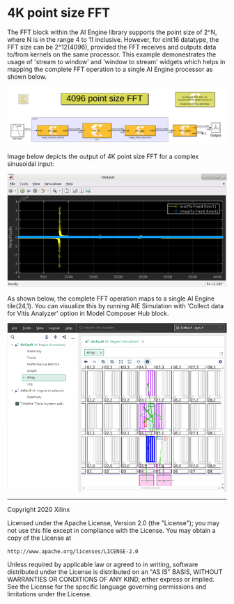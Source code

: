 # 4K point size FFT

The FFT block within the AI Engine library supports the point size of 2^N, where N is in the range 4 to 11 inclusive. However, for cint16 datatype, the FFT size can be 2^12(4096), provided the FFT receives and outputs data to/from kernels on the same processor. This example demonestrates the usage of 'stream to window' and 'window to stream' widgets which helps in mapping the complete FFT operation to a single AI Engine processor as shown below. 

![](Images/4k_fft.PNG)

Image below depicts the output of 4K point size FFT for a complex sinusoidal input:

![](Images/dsplib_output.PNG)

As shown below, the complete FFT operation maps to a single AI Engine tile(24,1). You can visualize this by running AIE Simulation with 'Collect data for Vitis Analyzer' option in Model Composer Hub block.

![](Images/Tile_info.PNG)

------------
Copyright 2020 Xilinx

Licensed under the Apache License, Version 2.0 (the "License");
you may not use this file except in compliance with the License.
You may obtain a copy of the License at

    http://www.apache.org/licenses/LICENSE-2.0

Unless required by applicable law or agreed to in writing, software
distributed under the License is distributed on an "AS IS" BASIS,
WITHOUT WARRANTIES OR CONDITIONS OF ANY KIND, either express or implied.
See the License for the specific language governing permissions and
limitations under the License.
